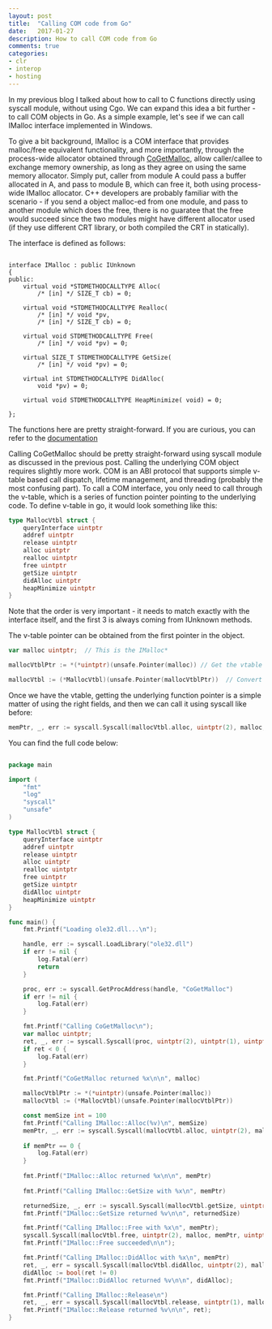 ```yaml
---
layout: post
title:  "Calling COM code from Go"
date:   2017-01-27
description: How to call COM code from Go
comments: true
categories:
- clr
- interop
- hosting
--- 
```

In my previous blog I talked about how to call to C functions directly using syscall module, without using Cgo. We can expand this idea a bit further - to call COM objects in Go. As a simple example, let's see if we can call IMalloc interface implemented in Windows.

To give a bit background, IMalloc is a COM interface that provides malloc/free equivalent functionality, and more importantly, through the process-wide allocator obtained through [CoGetMalloc](https://msdn.microsoft.com/en-us/library/windows/desktop/ms693395(v=vs.85).aspx), allow caller/callee to exchange memory ownership, as long as they agree on using the same memory allocator. Simply put, caller from module A could pass a buffer allocated in A, and pass to module B, which can free it, both using process-wide IMalloc allocator. C++ developers are probably familiar with the scenario - if you send a object malloc-ed from one module, and pass to another module which does the free, there is no guaratee that the free would succeed since the two modules might have different allocator used (if they use different CRT library, or both compiled the CRT in statically).

The interface is defined as follows:

```

interface IMalloc : public IUnknown
{
public:
    virtual void *STDMETHODCALLTYPE Alloc( 
        /* [in] */ SIZE_T cb) = 0;
    
    virtual void *STDMETHODCALLTYPE Realloc( 
        /* [in] */ void *pv,
        /* [in] */ SIZE_T cb) = 0;
    
    virtual void STDMETHODCALLTYPE Free( 
        /* [in] */ void *pv) = 0;
    
    virtual SIZE_T STDMETHODCALLTYPE GetSize( 
        /* [in] */ void *pv) = 0;
    
    virtual int STDMETHODCALLTYPE DidAlloc( 
        void *pv) = 0;
    
    virtual void STDMETHODCALLTYPE HeapMinimize( void) = 0;
    
};

```

The functions here are pretty straight-forward. If you are curious, you can refer to the [documentation](https://msdn.microsoft.com/en-us/library/windows/desktop/ms678425(v=vs.85).aspx)

Calling CoGetMalloc should be pretty straight-forward using syscall module as discussed in the previous post. Calling the underlying COM object requires slightly more work. COM is an ABI protocol that supports simple v-table based call dispatch, lifetime management, and threading (probably the most confusing part). To call a COM interface, you only need to call through the v-table, which is a series of function pointer pointing to the underlying code. To define v-table in go, it would look something like this:

``` go
type MallocVtbl struct {
    queryInterface uintptr 
    addref uintptr
    release uintptr
    alloc uintptr
    realloc uintptr
    free uintptr
    getSize uintptr
    didAlloc uintptr
    heapMinimize uintptr
} 
```

Note that the order is very important - it needs to match exactly with the interface itself, and the first 3 is always coming from IUnknown methods.

The v-table pointer can be obtained from the first pointer in the object. 

```go 
var malloc uintptr;  // This is the IMalloc*

mallocVtblPtr := *(*uintptr)(unsafe.Pointer(malloc)) // Get the vtable pointer

mallocVtbl := (*MallocVtbl)(unsafe.Pointer(mallocVtblPtr))  // Convert to the right MallocVtbl*
```

Once we have the vtable, getting the underlying function pointer is a simple matter of using the right fields, and then we can call it using syscall like before:

```go 
memPtr, _, err := syscall.Syscall(mallocVtbl.alloc, uintptr(2), malloc, uintptr(memSize), uintptr(0))  
```

You can find the full code below:

```go

package main

import (
    "fmt"
    "log"
    "syscall"
    "unsafe"
)

type MallocVtbl struct {
    queryInterface uintptr 
    addref uintptr
    release uintptr
    alloc uintptr
    realloc uintptr
    free uintptr
    getSize uintptr
    didAlloc uintptr
    heapMinimize uintptr
}   

func main() {
    fmt.Printf("Loading ole32.dll...\n");

    handle, err := syscall.LoadLibrary("ole32.dll")
    if err != nil {
        log.Fatal(err)
        return
    }

    proc, err := syscall.GetProcAddress(handle, "CoGetMalloc")
    if err != nil {
        log.Fatal(err)
    }

    fmt.Printf("Calling CoGetMalloc\n");
    var malloc uintptr;
    ret, _, err := syscall.Syscall(proc, uintptr(2), uintptr(1), uintptr(unsafe.Pointer(&malloc)), uintptr(0))
    if ret < 0 {
        log.Fatal(err)
    }

    fmt.Printf("CoGetMalloc returned %x\n\n", malloc) 

    mallocVtblPtr := *(*uintptr)(unsafe.Pointer(malloc))
    mallocVtbl := (*MallocVtbl)(unsafe.Pointer(mallocVtblPtr))

    const memSize int = 100
    fmt.Printf("Calling IMalloc::Alloc(%v)\n", memSize)
    memPtr, _, err := syscall.Syscall(mallocVtbl.alloc, uintptr(2), malloc, uintptr(memSize), uintptr(0))
    
    if memPtr == 0 {
        log.Fatal(err)
    }
       
    fmt.Printf("IMalloc::Alloc returned %x\n\n", memPtr) 
 
    fmt.Printf("Calling IMalloc::GetSize with %x\n", memPtr)

    returnedSize, _, err := syscall.Syscall(mallocVtbl.getSize, uintptr(2), malloc, memPtr, uintptr(0))
    fmt.Printf("IMalloc::GetSize returned %v\n\n", returnedSize)

    fmt.Printf("Calling IMalloc::Free with %x\n", memPtr);
    syscall.Syscall(mallocVtbl.free, uintptr(2), malloc, memPtr, uintptr(0))
    fmt.Printf("IMalloc::Free succeeded\n\n");

    fmt.Printf("Calling IMalloc::DidAlloc with %x\n", memPtr)
    ret, _, err = syscall.Syscall(mallocVtbl.didAlloc, uintptr(2), malloc, memPtr, uintptr(0))
    didAlloc := bool(ret != 0)
    fmt.Printf("IMalloc::DidAlloc returned %v\n\n", didAlloc);

    fmt.Printf("Calling IMalloc::Release\n")
    ret, _, err = syscall.Syscall(mallocVtbl.release, uintptr(1), malloc, uintptr(0), uintptr(0))
    fmt.Printf("IMalloc::Release returned %v\n\n", ret);
}

```



